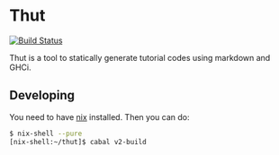 Thut
====
[![Build Status](https://travis-ci.org/felixmulder/thut.svg?branch=master)](https://travis-ci.org/felixmulder/thut)

Thut is a tool to statically generate tutorial codes using markdown and GHCi.

## Developing
You need to have [nix](https://nixos.org/nix/) installed. Then you can do:

```bash
$ nix-shell --pure
[nix-shell:~/thut]$ cabal v2-build
```
